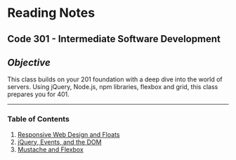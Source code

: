 # Reading Notes

## **Code 301 - Intermediate Software Development**

## **_Objective_**

This class builds on your 201 foundation with a deep dive into the world of servers. Using jQuery, Node.js, npm libraries, flexbox and grid, this class prepares you for 401.

---

### **Table of Contents**

1. [Responsive Web Design and Floats](01-read-smacss-and-responsive-web-design.md)
2. [jQuery, Events, and the DOM](02-jquery-events-dom.md)
3. [Mustache and Flexbox](03-mustache-flexbox.md)